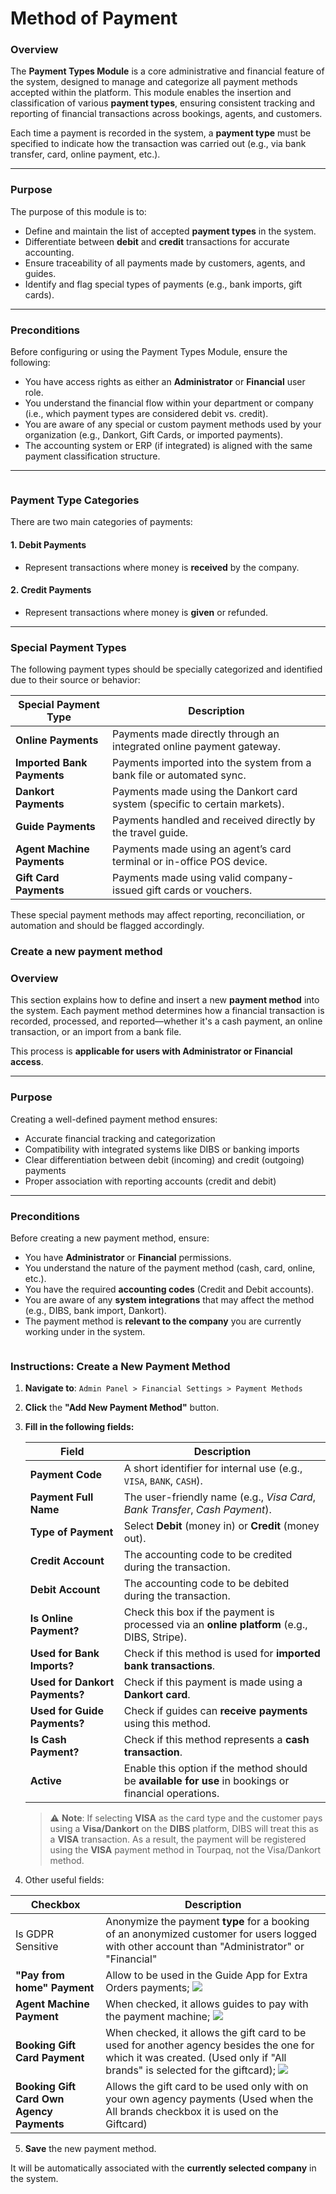 # Method of Payment

### **Overview**

The **Payment Types Module** is a core administrative and financial feature of the system, designed to manage and categorize all payment methods accepted within the platform. This module enables the insertion and classification of various **payment types**, ensuring consistent tracking and reporting of financial transactions across bookings, agents, and customers.

Each time a payment is recorded in the system, a **payment type** must be specified to indicate how the transaction was carried out (e.g., via bank transfer, card, online payment, etc.).

***

### **Purpose**

The purpose of this module is to:

* Define and maintain the list of accepted **payment types** in the system.
* Differentiate between **debit** and **credit** transactions for accurate accounting.
* Ensure traceability of all payments made by customers, agents, and guides.
* Identify and flag special types of payments (e.g., bank imports, gift cards).

***

### **Preconditions**

Before configuring or using the Payment Types Module, ensure the following:

* You have access rights as either an **Administrator** or **Financial** user role.
* You understand the financial flow within your department or company (i.e., which payment types are considered debit vs. credit).
* You are aware of any special or custom payment methods used by your organization (e.g., Dankort, Gift Cards, or imported payments).
* The accounting system or ERP (if integrated) is aligned with the same payment classification structure.

***

<figure><img src="../.gitbook/assets/image (6) (1) (1) (1) (1) (1) (1) (1) (1) (1) (1) (1) (1) (1) (1) (1) (1) (1) (1) (1) (1) (1) (1) (1) (1) (1) (1) (1) (1) (1) (1) (1).png" alt=""><figcaption></figcaption></figure>

### **Payment Type Categories**

There are two main categories of payments:

#### 1. **Debit Payments**

* Represent transactions where money is **received** by the company.

#### 2. **Credit Payments**

* Represent transactions where money is **given** or refunded.

***

### **Special Payment Types**

The following payment types should be specially categorized and identified due to their source or behavior:

| Special Payment Type       | Description                                                                |
| -------------------------- | -------------------------------------------------------------------------- |
| **Online Payments**        | Payments made directly through an integrated online payment gateway.       |
| **Imported Bank Payments** | Payments imported into the system from a bank file or automated sync.      |
| **Dankort Payments**       | Payments made using the Dankort card system (specific to certain markets). |
| **Guide Payments**         | Payments handled and received directly by the travel guide.                |
| **Agent Machine Payments** | Payments made using an agent’s card terminal or in-office POS device.      |
| **Gift Card Payments**     | Payments made using valid company-issued gift cards or vouchers.           |

These special payment methods may affect reporting, reconciliation, or automation and should be flagged accordingly.



### Create a new payment method

### **Overview**

This section explains how to define and insert a new **payment method** into the system. Each payment method determines how a financial transaction is recorded, processed, and reported—whether it's a cash payment, an online transaction, or an import from a bank file.

This process is **applicable for users with Administrator or Financial access**.

***

### **Purpose**

Creating a well-defined payment method ensures:

* Accurate financial tracking and categorization
* Compatibility with integrated systems like DIBS or banking imports
* Clear differentiation between debit (incoming) and credit (outgoing) payments
* Proper association with reporting accounts (credit and debit)

***

### **Preconditions**

Before creating a new payment method, ensure:

* You have **Administrator** or **Financial** permissions.
* You understand the nature of the payment method (cash, card, online, etc.).
* You have the required **accounting codes** (Credit and Debit accounts).
* You are aware of any **system integrations** that may affect the method (e.g., DIBS, bank import, Dankort).
* The payment method is **relevant to the company** you are currently working under in the system.

<figure><img src="../.gitbook/assets/image (7) (1) (1) (1) (1) (1) (1) (1) (1) (1) (1) (1) (1) (1) (1) (1) (1) (1) (1) (1) (1) (1) (1) (1) (1) (1) (1) (1) (1).png" alt=""><figcaption></figcaption></figure>

### **Instructions: Create a New Payment Method**

1. **Navigate to**: `Admin Panel > Financial Settings > Payment Methods`
2. **Click** the **"Add New Payment Method"** button.
3.  **Fill in the following fields:**

    | **Field**                      | **Description**                                                                                       |
    | ------------------------------ | ----------------------------------------------------------------------------------------------------- |
    | **Payment Code**               | A short identifier for internal use (e.g., `VISA`, `BANK`, `CASH`).                                   |
    | **Payment Full Name**          | The user-friendly name (e.g., _Visa Card_, _Bank Transfer_, _Cash Payment_).                          |
    | **Type of Payment**            | Select **Debit** (money in) or **Credit** (money out).                                                |
    | **Credit Account**             | The accounting code to be credited during the transaction.                                            |
    | **Debit Account**              | The accounting code to be debited during the transaction.                                             |
    | **Is Online Payment?**         | Check this box if the payment is processed via an **online platform** (e.g., DIBS, Stripe).           |
    | **Used for Bank Imports?**     | Check if this method is used for **imported bank transactions**.                                      |
    | **Used for Dankort Payments?** | Check if this payment is made using a **Dankort card**.                                               |
    | **Used for Guide Payments?**   | Check if guides can **receive payments** using this method.                                           |
    | **Is Cash Payment?**           | Check if this method represents a **cash transaction**.                                               |
    | **Active**                     | Enable this option if the method should be **available for use** in bookings or financial operations. |

    > ⚠️ **Note**: If selecting **VISA** as the card type and the customer pays using a **Visa/Dankort** on the **DIBS** platform, DIBS will treat this as a **VISA** transaction. As a result, the payment will be registered using the **VISA** payment method in Tourpaq, not the Visa/Dankort method.


4. Other useful fields:

| Checkbox                                  | **Description**                                                                                                                                                                                                                                                                                                      |
| ----------------------------------------- | -------------------------------------------------------------------------------------------------------------------------------------------------------------------------------------------------------------------------------------------------------------------------------------------------------------------- |
| Is GDPR Sensitive                         | Anonymize the payment **type** for a booking of an anonymized customer for users logged with other account than "Administrator" or "Financial"                                                                                                                                                                       |
| **"Pay from home" Payment**               | Allow to be used in the  Guide App for Extra Orders payments;                                                                                    ![](<../.gitbook/assets/image (1) (1) (1) (1) (1) (1) (1) (1) (1) (1) (1) (1) (1) (1) (1) (2) (1) (1) (1) (1) (1) (1) (1) (1) (1) (1) (1) (1) (1) (1).png>)         |
| **Agent Machine Payment**                 | When checked, it allows guides to pay with the payment machine; ![](<../.gitbook/assets/image (2) (1) (1) (1) (1) (1) (1) (1) (1) (1) (2) (1) (1) (1) (1) (1) (1) (1) (1) (1).png>)                                                                                                                                  |
| **Booking Gift Card Payment**             | When checked, it allows the gift card to be used for another agency besides the one for which it was created. (Used only  if "All brands" is selected for the giftcard); ![](<../.gitbook/assets/image (3) (1) (1) (1) (1) (1) (1) (1) (1) (2) (1) (1) (1) (1) (1) (1) (1).png>)                                     |
| **Booking Gift Card Own Agency Payments** | Allows the gift card to be used only with on your own agency payments (Used when the All brands checkbox it is used on the Giftcard)                                                                                                                                                                                 |

5. **Save** the new payment method.

It will be automatically associated with the **currently selected company** in the system.
